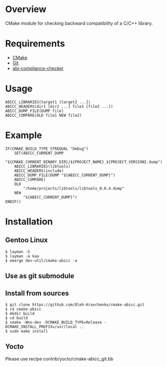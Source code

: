 # Overview

CMake module for checking backward compatibility of a C/C++ library.

# Requirements

- [CMake](https://cmake.org/)
- [Git](https://www.git-scm.com/)
- [abi-compliance-checker](http://ispras.linuxbase.org/index.php/ABI_compliance_checker)

# Usage

	ABICC_LIBRARIES(target1 [target2 ...])
	ABICC_HEADERS(dir1 [dir2 ...] file1 [file2 ...])
	ABICC_DUMP_FILE(DUMP file)
	ABICC_COMPARE(OLD file1 NEW file2)

# Example

	IF(CMAKE_BUILD_TYPE STREQUAL "Debug")
		SET(ABICC_CURRENT_DUMP
		    "${CMAKE_CURRENT_BINARY_DIR}/${PROJECT_NAME}_${PROJECT_VERSION}.dump")
		ABICC_LIBRARIES(libtools)
		ABICC_HEADERS(include)
		ABICC_DUMP_FILE(DUMP "${ABICC_CURRENT_DUMP}")
		ABICC_COMPARE(
		OLD
			"/home/projects/libtools/libtools_0.0.4.dump"
		NEW
			"${ABICC_CURRENT_DUMP}")
	ENDIF()

# Installation

## Gentoo Linux

	$ layman -S
	$ layman -a kaa
	$ emerge dev-util/cmake-abicc -a

## Use as git submodule

## Install from sources

	$ git clone https://github.com/Oleh-Kravchenko/cmake-abicc.git
	$ cd cmake-abicc
	$ mkdir build
	$ cd build
	$ cmake -Wno-dev -DCMAKE_BUILD_TYPE=Release -DCMAKE_INSTALL_PREFIX=/usr/local ..
	$ sudo make install

## Yocto

Please use recipe contrib/yocto/cmake-abicc_git.bb
